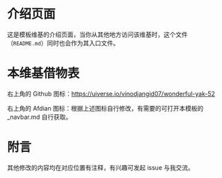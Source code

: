 # 介绍页面

这是模板维基的介绍页面，当你从其他地方访问该维基时，这个文件（`README.md`）同时也会作为其入口文件。

# 本维基借物表

右上角的 Github 图标：https://uiverse.io/vinodjangid07/wonderful-yak-52

右上角的 Afdian 图标：根据上述图标自行修改，有需要的可打开本模板的 _navbar.md 自行获取。

# 附言

其他修改的内容均在对应位置有注释，有兴趣可发起 issue 与我交流。